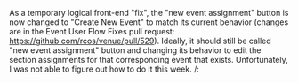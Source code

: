 As a temporary logical front-end "fix", the "new event assignment" button is now changed to "Create New Event" 
to match its current behavior (changes are in the Event User Flow Fixes pull request: https://github.com/rcos/venue/pull/529). 
Ideally, it should still be called "new event assignment" button and changing its behavior to edit the section assignments 
for that corresponding event that exists. Unfortunately, I was not able to figure out how to do it this week. /:
